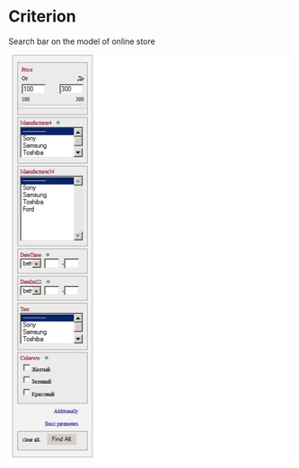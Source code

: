 Criterion
=========

Search bar on the model of online store

![ScreenShot](ExampleCriterion/Criterion.jpg)
